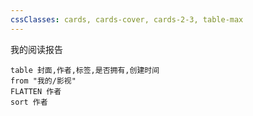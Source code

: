 ```yaml
---
cssClasses: cards, cards-cover, cards-2-3, table-max
---
```

我的阅读报告

```dataview
table 封面,作者,标签,是否拥有,创建时间
from "我的/影视"
FLATTEN 作者
sort 作者
```

